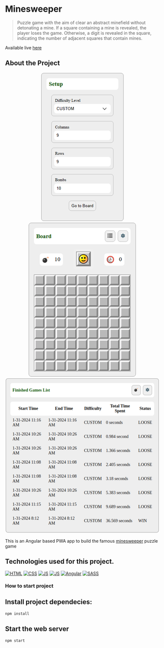 # **Minesweeper**

> Puzzle game with the aim of clear an abstract minefield without detonating a mine.
If a square containing a mine is revealed, the player loses the game.
Otherwise, a digit is revealed in the square, indicating the number of adjacent squares that contain mines.

Available live [here](https://fer-rouco.github.io/minesweeper/) 

## About the Project

<p align="center">
  <img src="./src/assets/images/Setup.png" />
  <img src="./src/assets/images/Board.png" />
  <img src="./src/assets/images/Finished Game List.png" />
</p>

This is an Angular based PWA app to build the famous [minesweeper](https://en.wikipedia.org/wiki/Minesweeper_(video_game)) puzzle game 

## **Technologies used for this project.**

[<img src='https://img.icons8.com/color/96/000000/html-5--v1.png' alt='HTML' width='50px'/>](https://html.spec.whatwg.org/multipage/)
[<img src='https://img.icons8.com/color/96/000000/css3.png' alt='CSS' width='50px'/>](https://www.css3.com/)
[<img src='https://img.icons8.com/color/96/000000/javascript--v1.png' alt='JS' width='50px'/>](https://developer.mozilla.org/en-US/docs/Web/JavaScript)
[<img src='https://img.icons8.com/?size=512&id=nCj4PvnCO0tZ&format=png' alt='JS' width='50px'/>](https://www.typescriptlang.org/)
[<img src='https://img.icons8.com/?size=512&id=71257&format=png' alt='Angular' width='50px'/>](https://angular.io/)
[<img src='https://img.icons8.com/color/96/000000/sass.png' alt='SASS' width='50px'/>](https://sass-lang.com/)

### **How to start project**

## Install project dependecies:

```
npm install
```

## Start the web server

```
npm start
```
